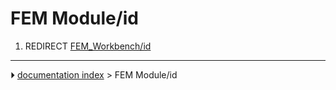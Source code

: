 # FEM Module/id
1.  REDIRECT [FEM_Workbench/id](FEM_Workbench/id.md)



---
⏵ [documentation index](../README.md) > FEM Module/id
